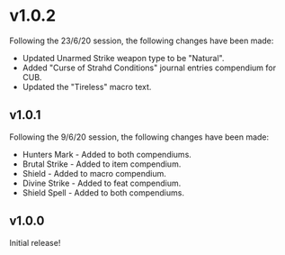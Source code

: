 # v1.0.2

Following the 23/6/20 session, the following changes have been made:

- Updated Unarmed Strike weapon type to be "Natural".
- Added "Curse of Strahd Conditions" journal entries compendium for CUB.
- Updated the "Tireless" macro text.

## v1.0.1 

Following the 9/6/20 session, the following changes have been made:

- Hunters Mark - Added to both compendiums.
- Brutal Strike - Added to item compendium.
- Shield - Added to macro compendium.
- Divine Strike - Added to feat compendium.
- Shield Spell - Added to both compendiums.

## v1.0.0

Initial release!
